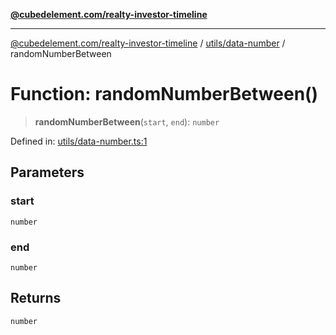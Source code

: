 [**@cubedelement.com/realty-investor-timeline**](../../../index.md)

---

[@cubedelement.com/realty-investor-timeline](../../../modules.md) / [utils/data-number](../index.md) / randomNumberBetween

# Function: randomNumberBetween()

> **randomNumberBetween**(`start`, `end`): `number`

Defined in: [utils/data-number.ts:1](https://github.com/kvernon/realty-investor-timeline/blob/cec7f590aef4aded8ee94008f5b37aa0db4daadd/src/utils/data-number.ts#L1)

## Parameters

### start

`number`

### end

`number`

## Returns

`number`
